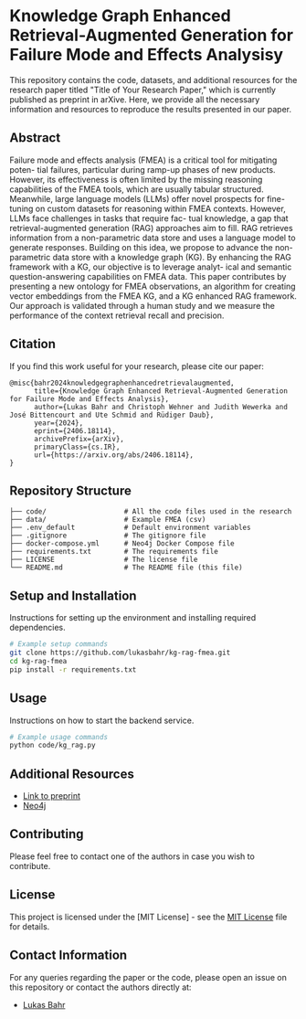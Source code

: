 # Knowledge Graph Enhanced Retrieval-Augmented Generation for Failure Mode and Effects Analysisy

This repository contains the code, datasets, and additional resources for the research paper titled "Title of Your Research Paper," which is currently published as preprint in arXive. Here, we provide all the necessary information and resources to reproduce the results presented in our paper.

## Abstract

Failure mode and effects analysis (FMEA) is a critical tool for mitigating poten-
tial failures, particular during ramp-up phases of new products. However, its
effectiveness is often limited by the missing reasoning capabilities of the FMEA
tools, which are usually tabular structured. Meanwhile, large language models
(LLMs) offer novel prospects for fine-tuning on custom datasets for reasoning
within FMEA contexts. However, LLMs face challenges in tasks that require fac-
tual knowledge, a gap that retrieval-augmented generation (RAG) approaches
aim to fill. RAG retrieves information from a non-parametric data store and
uses a language model to generate responses. Building on this idea, we propose
to advance the non-parametric data store with a knowledge graph (KG). By
enhancing the RAG framework with a KG, our objective is to leverage analyt-
ical and semantic question-answering capabilities on FMEA data. This paper
contributes by presenting a new ontology for FMEA observations, an algorithm
for creating vector embeddings from the FMEA KG, and a KG enhanced RAG
framework. Our approach is validated through a human study and we measure
the performance of the context retrieval recall and precision.

## Citation

If you find this work useful for your research, please cite our paper:

```
@misc{bahr2024knowledgegraphenhancedretrievalaugmented,
      title={Knowledge Graph Enhanced Retrieval-Augmented Generation for Failure Mode and Effects Analysis}, 
      author={Lukas Bahr and Christoph Wehner and Judith Wewerka and José Bittencourt and Ute Schmid and Rüdiger Daub},
      year={2024},
      eprint={2406.18114},
      archivePrefix={arXiv},
      primaryClass={cs.IR},
      url={https://arxiv.org/abs/2406.18114}, 
}
```

## Repository Structure

```
├── code/                   # All the code files used in the research
├── data/                   # Example FMEA (csv)
├── .env_default            # Default environment variables
├── .gitignore              # The gitignore file
├── docker-compose.yml      # Neo4j Docker Compose file
├── requirements.txt        # The requirements file 
├── LICENSE                 # The license file
└── README.md               # The README file (this file)
```

## Setup and Installation

Instructions for setting up the environment and installing required dependencies.

```bash
# Example setup commands
git clone https://github.com/lukasbahr/kg-rag-fmea.git
cd kg-rag-fmea
pip install -r requirements.txt
```

## Usage

Instructions on how to start the backend service.

```bash
# Example usage commands
python code/kg_rag.py
```

## Additional Resources

- [Link to preprint](https://arxiv.org/abs/2406.18114)
- [Neo4j](https://neo4j.com/)

## Contributing

Please feel free to contact one of the authors in case you wish to contribute.

## License

This project is licensed under the [MIT License] - see the [MIT License](https://github.com/lukasbahr/kg-rag-fmea/blob/main/LICENSE) file for details.

## Contact Information

For any queries regarding the paper or the code, please open an issue on this repository or contact the authors directly at:

- [Lukas Bahr](mailto:lukas.bahr@bmw.de)